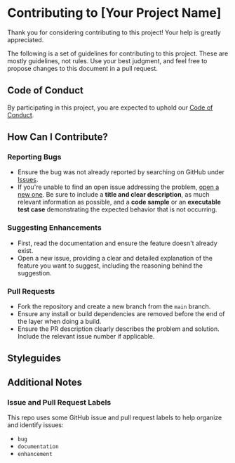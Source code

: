 # Contributing to [Your Project Name]

Thank you for considering contributing to this project!
Your help is greatly appreciated.

The following is a set of guidelines for contributing to this project. These are mostly guidelines, not rules. Use your best judgment, and feel free to propose changes to this document in a pull request.

## Code of Conduct

By participating in this project, you are expected to uphold our [Code of Conduct](CODE_OF_CONDUCT.md).

## How Can I Contribute?

### Reporting Bugs

-   Ensure the bug was not already reported by searching on GitHub under [Issues](https://github.com/yourusername/yourreponame/issues).
-   If you're unable to find an open issue addressing the problem, [open a new one](https://github.com/yourusername/yourreponame/issues/new). Be sure to include a **title and clear description**, as much relevant information as possible, and a **code sample** or an **executable test case** demonstrating the expected behavior that is not occurring.

### Suggesting Enhancements

-   First, read the documentation and ensure the feature doesn't already exist.
-   Open a new issue, providing a clear and detailed explanation of the feature you want to suggest, including the reasoning behind the suggestion.

### Pull Requests

-   Fork the repository and create a new branch from the `main` branch.
-   Ensure any install or build dependencies are removed before the end of the layer when doing a build.
-   Ensure the PR description clearly describes the problem and solution. Include the relevant issue number if applicable.

## Styleguides

## Additional Notes

### Issue and Pull Request Labels

This repo uses some GitHub issue and pull request labels to help organize and identify issues:

-   `bug`
-   `documentation`
-   `enhancement`
